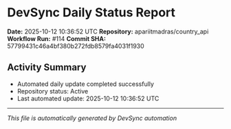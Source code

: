 # DevSync Daily Status Report

**Date:** 2025-10-12 10:36:52 UTC
**Repository:** apariitmadras/country_api
**Workflow Run:** #114
**Commit SHA:** 57799431c46a4bf380b272fdb8579fa4031f1930

## Activity Summary
- Automated daily update completed successfully
- Repository status: Active
- Last automated update: 2025-10-12 10:36:52 UTC

---
*This file is automatically generated by DevSync automation*
